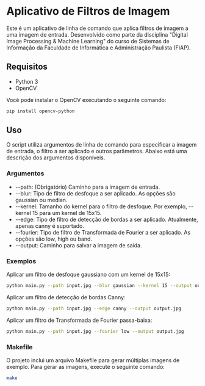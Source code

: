 # Aplicativo de Filtros de Imagem

Este é um aplicativo de linha de comando que aplica filtros de imagem a uma imagem de entrada. Desenvolvido como parte da disciplina "Digital Image Processing & Machine Learning" do curso de Sistemas de Informação da Faculdade de Informática e Administração Paulista (FIAP).

## Requisitos

- Python 3
- OpenCV

Você pode instalar o OpenCV executando o seguinte comando:

```bash
pip install opencv-python
```

## Uso

O script utiliza argumentos de linha de comando para especificar a imagem de entrada, o filtro a ser aplicado e outros parâmetros. Abaixo está uma descrição dos argumentos disponíveis.

### Argumentos

- --path: (Obrigatório) Caminho para a imagem de entrada.
- --blur: Tipo de filtro de desfoque a ser aplicado. As opções são gaussian ou median.
- --kernel: Tamanho do kernel para o filtro de desfoque. Por exemplo, --kernel 15 para um kernel de 15x15.
- --edge: Tipo de filtro de detecção de bordas a ser aplicado. Atualmente, apenas canny é suportado.
- --fourier: Tipo de filtro de Transformada de Fourier a ser aplicado. As opções são low, high ou band.
- --output: Caminho para salvar a imagem de saída.

### Exemplos

Aplicar um filtro de desfoque gaussiano com um kernel de 15x15:

```bash
python main.py --path input.jpg --blur gaussian --kernel 15 --output output.jpg
```

Aplicar um filtro de detecção de bordas Canny:

```bash
python main.py --path input.jpg --edge canny --output output.jpg
```

Aplicar um filtro de Transformada de Fourier passa-baixa:

```bash
python main.py --path input.jpg --fourier low --output output.jpg
```

### Makefile

O projeto inclui um arquivo Makefile para gerar múltiplas imagens de exemplo. Para gerar as imagens, execute o seguinte comando:

```bash
make
```